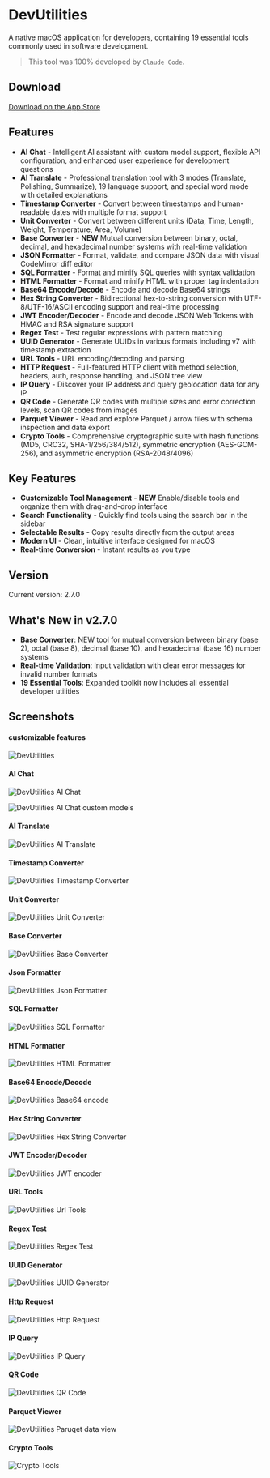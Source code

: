 # DevUtilities

A native macOS application for developers, containing 19 essential tools commonly used in software development.

> This tool was 100% developed by `Claude Code`.

## Download

[Download on the App Store](https://apps.apple.com/app/devutilities/id6753612551)

## Features

- **AI Chat** - Intelligent AI assistant with custom model support, flexible API configuration, and enhanced user experience for development questions
- **AI Translate** - Professional translation tool with 3 modes (Translate, Polishing, Summarize), 19 language support, and special word mode with detailed explanations
- **Timestamp Converter** - Convert between timestamps and human-readable dates with multiple format support
- **Unit Converter** - Convert between different units (Data, Time, Length, Weight, Temperature, Area, Volume)
- **Base Converter** - **NEW** Mutual conversion between binary, octal, decimal, and hexadecimal number systems with real-time validation
- **JSON Formatter** - Format, validate, and compare JSON data with visual CodeMirror diff editor
- **SQL Formatter** - Format and minify SQL queries with syntax validation
- **HTML Formatter** - Format and minify HTML with proper tag indentation
- **Base64 Encode/Decode** - Encode and decode Base64 strings
- **Hex String Converter** - Bidirectional hex-to-string conversion with UTF-8/UTF-16/ASCII encoding support and real-time processing
- **JWT Encoder/Decoder** - Encode and decode JSON Web Tokens with HMAC and RSA signature support
- **Regex Test** - Test regular expressions with pattern matching
- **UUID Generator** - Generate UUIDs in various formats including v7 with timestamp extraction
- **URL Tools** - URL encoding/decoding and parsing
- **HTTP Request** - Full-featured HTTP client with method selection, headers, auth, response handling, and JSON tree view
- **IP Query** - Discover your IP address and query geolocation data for any IP
- **QR Code** - Generate QR codes with multiple sizes and error correction levels, scan QR codes from images
- **Parquet Viewer** - Read and explore Parquet / arrow files with schema inspection and data export
- **Crypto Tools** - Comprehensive cryptographic suite with hash functions (MD5, CRC32, SHA-1/256/384/512), symmetric encryption (AES-GCM-256), and asymmetric encryption (RSA-2048/4096)

## Key Features

- **Customizable Tool Management** - **NEW** Enable/disable tools and organize them with drag-and-drop interface
- **Search Functionality** - Quickly find tools using the search bar in the sidebar
- **Selectable Results** - Copy results directly from the output areas
- **Modern UI** - Clean, intuitive interface designed for macOS
- **Real-time Conversion** - Instant results as you type

## Version

Current version: 2.7.0

## What's New in v2.7.0

- **Base Converter**: NEW tool for mutual conversion between binary (base 2), octal (base 8), decimal (base 10), and hexadecimal (base 16) number systems
- **Real-time Validation**: Input validation with clear error messages for invalid number formats
- **19 Essential Tools**: Expanded toolkit now includes all essential developer utilities

## Screenshots

#### customizable features
![DevUtilities](./images/screenshots/customize.png)

#### AI Chat
![DevUtilities AI Chat](./images/screenshots/aichat.png)

![DevUtilities AI Chat custom models](./images/screenshots/aichat-models.png)

#### AI Translate
![DevUtilities AI Translate](./images/screenshots/aitranslate.png)

#### Timestamp Converter
![DevUtilities Timestamp Converter](./images/screenshots/timestamp.png)

#### Unit Converter
![DevUtilities Unit Converter](./images/screenshots/unit.png)

#### Base Converter
![DevUtilities Base Converter](./images/screenshots/base-converter.png)

#### Json Formatter
![DevUtilities Json Formatter](./images/screenshots/json.png)

#### SQL Formatter
![DevUtilities SQL Formatter](./images/screenshots/sql.png)

#### HTML Formatter
![DevUtilities HTML Formatter](./images/screenshots/html.png)

#### Base64 Encode/Decode
![DevUtilities Base64 encode](./images/screenshots/base64.png)

#### Hex String Converter
![DevUtilities Hex String Converter](./images/screenshots/hex.png)

#### JWT Encoder/Decoder
![DevUtilities JWT encoder](./images/screenshots/jwt.png)

#### URL Tools
![DevUtilities Url Tools](./images/screenshots/url.png)

#### Regex Test
![DevUtilities Regex Test](./images/screenshots/regex.png)

#### UUID Generator
![DevUtilities UUID Generator](./images/screenshots/uuid.png)

#### Http Request
![DevUtilities Http Request](./images/screenshots/http.png)

#### IP Query
![DevUtilities IP Query](./images/screenshots/ip.png)

#### QR Code
![DevUtilities QR Code](./images/screenshots/qrcode.png)

#### Parquet Viewer
![DevUtilities Paruqet data view](./images/screenshots/parquet.png)


#### Crypto Tools
![Crypto Tools](./images/screenshots/crypto.png)
